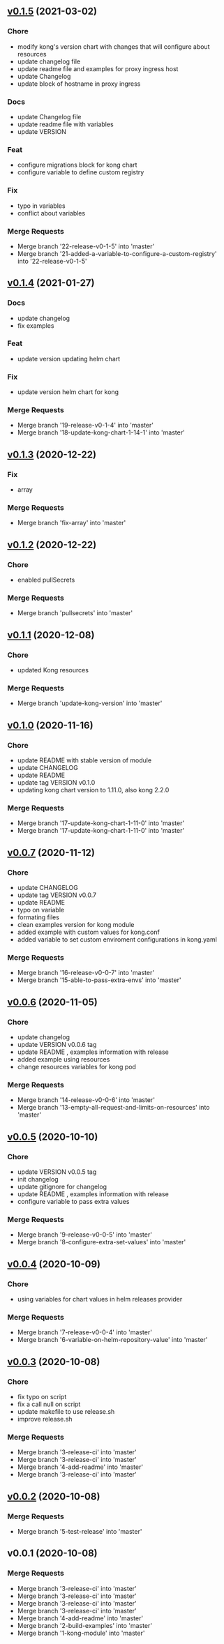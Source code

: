 
<a name="v0.1.5"></a>
## [v0.1.5](https://gitlab.com/bennuteam/terraform-helm-kong/compare/v0.1.4...v0.1.5) (2021-03-02)

### Chore

* modify kong's version chart with changes that will configure about resources
* update changelog file
* update readme file and examples for proxy ingress host
* update Changelog
* update block of hostname in proxy ingress

### Docs

* update Changelog file
* update readme file with variables
* update VERSION

### Feat

* configure migrations block for kong chart
* configure variable to define custom registry

### Fix

* typo in variables
* conflict about variables

### Merge Requests

* Merge branch '22-release-v0-1-5' into 'master'
* Merge branch '21-added-a-variable-to-configure-a-custom-registry' into '22-release-v0-1-5'


<a name="v0.1.4"></a>
## [v0.1.4](https://gitlab.com/bennuteam/terraform-helm-kong/compare/v0.1.3...v0.1.4) (2021-01-27)

### Docs

* update changelog
* fix examples

### Feat

* update version updating helm chart

### Fix

* update version helm chart for kong

### Merge Requests

* Merge branch '19-release-v0-1-4' into 'master'
* Merge branch '18-update-kong-chart-1-14-1' into 'master'


<a name="v0.1.3"></a>
## [v0.1.3](https://gitlab.com/bennuteam/terraform-helm-kong/compare/v0.1.2...v0.1.3) (2020-12-22)

### Fix

* array

### Merge Requests

* Merge branch 'fix-array' into 'master'


<a name="v0.1.2"></a>
## [v0.1.2](https://gitlab.com/bennuteam/terraform-helm-kong/compare/v0.1.1...v0.1.2) (2020-12-22)

### Chore

* enabled pullSecrets

### Merge Requests

* Merge branch 'pullsecrets' into 'master'


<a name="v0.1.1"></a>
## [v0.1.1](https://gitlab.com/bennuteam/terraform-helm-kong/compare/v0.1.0...v0.1.1) (2020-12-08)

### Chore

* updated Kong resources

### Merge Requests

* Merge branch 'update-kong-version' into 'master'


<a name="v0.1.0"></a>
## [v0.1.0](https://gitlab.com/bennuteam/terraform-helm-kong/compare/v0.0.7...v0.1.0) (2020-11-16)

### Chore

* update README with stable version of module
* update CHANGELOG
* update README
* update tag VERSION v0.1.0
* updating kong chart version to 1.11.0, also kong 2.2.0

### Merge Requests

* Merge branch '17-update-kong-chart-1-11-0' into 'master'
* Merge branch '17-update-kong-chart-1-11-0' into 'master'


<a name="v0.0.7"></a>
## [v0.0.7](https://gitlab.com/bennuteam/terraform-helm-kong/compare/v0.0.6...v0.0.7) (2020-11-12)

### Chore

* update CHANGELOG
* update tag VERSION v0.0.7
* update README
* typo on variable
* formating files
* clean examples version for kong module
* added example with custom values for kong.conf
* added variable to set custom enviroment configurations in kong.yaml

### Merge Requests

* Merge branch '16-release-v0-0-7' into 'master'
* Merge branch '15-able-to-pass-extra-envs' into 'master'


<a name="v0.0.6"></a>
## [v0.0.6](https://gitlab.com/bennuteam/terraform-helm-kong/compare/v0.0.5...v0.0.6) (2020-11-05)

### Chore

* update changelog
* update VERSION v0.0.6 tag
* update README , examples information with release
* added example using resources
* change resources variables for kong pod

### Merge Requests

* Merge branch '14-release-v0-0-6' into 'master'
* Merge branch '13-empty-all-request-and-limits-on-resources' into 'master'


<a name="v0.0.5"></a>
## [v0.0.5](https://gitlab.com/bennuteam/terraform-helm-kong/compare/v0.0.4...v0.0.5) (2020-10-10)

### Chore

* update VERSION v0.0.5 tag
* init changelog
* update gitignore for changelog
* update README , examples information with release
* configure variable to pass extra values

### Merge Requests

* Merge branch '9-release-v0-0-5' into 'master'
* Merge branch '8-configure-extra-set-values' into 'master'


<a name="v0.0.4"></a>
## [v0.0.4](https://gitlab.com/bennuteam/terraform-helm-kong/compare/v0.0.3...v0.0.4) (2020-10-09)

### Chore

* using variables for chart values in helm releases provider

### Merge Requests

* Merge branch '7-release-v0-0-4' into 'master'
* Merge branch '6-variable-on-helm-repository-value' into 'master'


<a name="v0.0.3"></a>
## [v0.0.3](https://gitlab.com/bennuteam/terraform-helm-kong/compare/v0.0.2...v0.0.3) (2020-10-08)

### Chore

* fix typo on script
* fix a call null on script
* update makefile to use release.sh
* improve release.sh

### Merge Requests

* Merge branch '3-release-ci' into 'master'
* Merge branch '3-release-ci' into 'master'
* Merge branch '4-add-readme' into 'master'
* Merge branch '3-release-ci' into 'master'


<a name="v0.0.2"></a>
## [v0.0.2](https://gitlab.com/bennuteam/terraform-helm-kong/compare/v0.0.1...v0.0.2) (2020-10-08)

### Merge Requests

* Merge branch '5-test-release' into 'master'


<a name="v0.0.1"></a>
## v0.0.1 (2020-10-08)

### Merge Requests

* Merge branch '3-release-ci' into 'master'
* Merge branch '3-release-ci' into 'master'
* Merge branch '3-release-ci' into 'master'
* Merge branch '3-release-ci' into 'master'
* Merge branch '4-add-readme' into 'master'
* Merge branch '2-build-examples' into 'master'
* Merge branch '1-kong-module' into 'master'

